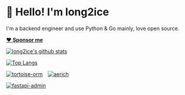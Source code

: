 # 👋 Hello! I'm long2ice

I'm a backend engineer and use Python & Go mainly, love open source.

**[:heart: Sponsor me](https://sponsor.long2ice.cn)**

[![long2ice's github stats](https://github-readme-stats.vercel.app/api?username=long2ice&show_icons=true)](https://github.com/long2ice/long2ice)

[![Top Langs](https://github-readme-stats.vercel.app/api/top-langs/?username=long2ice&layout=compact&card_width=445)](https://github.com/long2ice/long2ice)

[![tortoise-orm](https://github-readme-stats.vercel.app/api/pin/?username=tortoise&repo=tortoise-orm)](https://github.com/tortoise/tortoise-orm)&emsp;[![aerich](https://github-readme-stats.vercel.app/api/pin/?username=tortoise&repo=aerich)](https://github.com/tortoise/aerich)

[![fastapi-admin](https://github-readme-stats.vercel.app/api/pin/?username=fastapi-admin&repo=fastapi-admin)](https://github.com/fastapi-admin/fastapi-admin)

